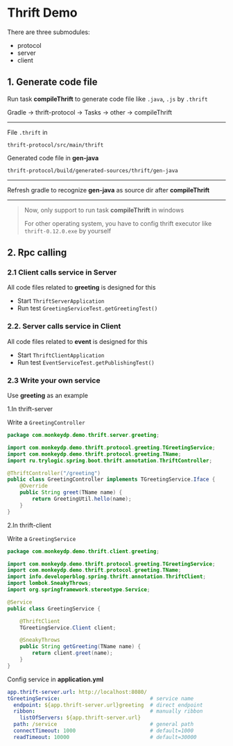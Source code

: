 # Thrift Demo

There are three submodules:
- protocol
- server
- client


## 1. Generate code file

Run task **compileThrift** to generate code file like `.java`, `.js` by `.thrift`

Gradle → thrift-protocol → Tasks → other → compileThrift

---

File `.thrift` in 

`thrift-protocol/src/main/thrift`

Generated code file in **gen-java** 

`thrift-protocol/build/generated-sources/thrift/gen-java`

___

Refresh gradle to recognize **gen-java** as source dir after **compileThrift**

___

> Now, only support to run task **compileThrift** in windows
>
> For other operating system, you have to config thrift executor like `thrift-0.12.0.exe` by yourself


## 2. Rpc calling

### 2.1 Client calls service in Server

All code files related to **greeting** is designed for this

- Start `ThriftServerApplication`
- Run test `GreetingServiceTest.getGreetingTest()`

### 2.2. Server calls service in Client

All code files related to **event** is designed for this

- Start `ThriftClientApplication`
- Run test `EventServiceTest.getPublishingTest()`

### 2.3 Write your own service

Use **greeting** as an example

1.In thrift-server
 
Write a `GreetingController`

```java
package com.monkeydp.demo.thrift.server.greeting;

import com.monkeydp.demo.thrift.protocol.greeting.TGreetingService;
import com.monkeydp.demo.thrift.protocol.greeting.TName;
import ru.trylogic.spring.boot.thrift.annotation.ThriftController;

@ThriftController("/greeting")
public class GreetingController implements TGreetingService.Iface {
    @Override
    public String greet(TName name) {
        return GreetingUtil.hello(name);
    }
}
```

2.In thrift-client

Write a  `GreetingService`

```java
package com.monkeydp.demo.thrift.client.greeting;

import com.monkeydp.demo.thrift.protocol.greeting.TGreetingService;
import com.monkeydp.demo.thrift.protocol.greeting.TName;
import info.developerblog.spring.thrift.annotation.ThriftClient;
import lombok.SneakyThrows;
import org.springframework.stereotype.Service;

@Service
public class GreetingService {

    @ThriftClient
    TGreetingService.Client client;

    @SneakyThrows
    public String getGreeting(TName name) {
        return client.greet(name);
    }
}
```

Config service in **application.yml**

```yaml
app.thrift-server.url: http://localhost:8080/
tGreetingService:                             # service name
  endpoint: ${app.thrift-server.url}greeting  # direct endpoint
  ribbon:                                     # manually ribbon
    listOfServers: ${app.thrift-server.url}
  path: /service                              # general path
  connectTimeout: 1000                        # default=1000
  readTimeout: 10000                          # default=30000
```